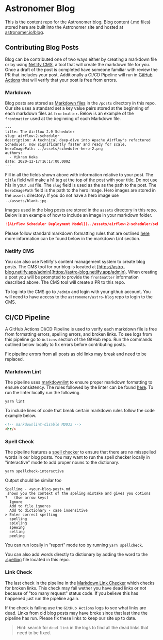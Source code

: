 # Astronomer Blog

This is the content repo for the Astronomer blog. Blog content (.md files) stored here are built into the Astronomer site and hosted at [astronomer.io/blog](https://www.astronomer.io/blog/). 

## Contributing Blog Posts

Blog can be contributed one of two ways either by creating a markdown file or by using [Netlify CMS](https://www.netlifycms.org/), a tool that will create the markdown file for you. Once a draft of the post is completed have someone familiar with review the PR that includes your post. Additionally a CI/CD Pipeline will run in [GitHub Actions](https://github.com/features/actions) that will verify that your post is free from errors. 

### Markdown

Blog posts are stored as [Markdown files](https://www.markdownguide.org/getting-started/) in the `/posts` directory in this repo. Our site uses a standard set a key value pairs stored at the beginning of each markdown files as `frontmatter`. Below is an example of the `frontmatter` used at the beginning of each Markdown file.

```frontmatter
---
title: The Airflow 2.0 Scheduler
slug: airflow-2-scheduler
description: A technical deep-dive into Apache Airflow's refactored Scheduler, now significantly faster and ready for scale.
heroImagePath: ../assets/scheduler-hero-2.png
authors:
  - Vikram Koka
date: 2020-12-17T16:17:00.000Z
---
```

Fill in all the fields shown above with information relative to your post. The `title` field will make a h1 tag at the top of the post with your title. Do not use h1s in your `.md` file. The `slug` field is used as the as the path to the post. The `heroImagePath` field is the path to the hero image. Hero images are stored in the `assets` directory. If you do not have a hero image use `../assets/blank.jpg`. 

Images used in the blog posts are stored in the `assets` directory in this repo. Below is an example of how to include an image in your markdown folder. 

```markdown
![Airflow Scheduler Deployment Model](../assets/airflow-2-scheduler/scheduler-deployment-model.png)
```

Please follow standard markdown formatting rules that are outlined [here](https://github.com/DavidAnson/markdownlint/blob/main/doc/Rules.md) more information can be found below in the markdown Lint section.

### Netlify CMS

You can also use Netlify's content management system to create blog posts. The CMS tool for our blog is located at [https://astro-blog.netlify.app/admin](https://astro-blog.netlify.app/admin). When creating a post you will be prompted to provide the `frontmatter` information described above. The CMS tool will create a PR to this repo.

To log into the CMS go to `/admin` and login with your github account. You will need to have access to the `astronomer/astro-blog` repo to login to the CMS. 

## CI/CD Pipeline

A GitHub Actions CI/CD Pipeline is used to verify each markdown file is free from formatting errors, spelling errors, and broken links. To see logs from this pipeline go to `Actions` section of the GitHub repo. Run the commands outlined below locally to fix errors before contributing posts.

Fix pipeline errors from all posts as old links may break and need to be replaced.

### Markdown Lint

The pipeline uses [markdownlint](https://github.com/DavidAnson/markdownlint) to ensure proper markdown formatting to ensure consistency. The rules followed by the linter can be found [here](https://github.com/DavidAnson/markdownlint/blob/main/doc/Rules.md). To run the linter locally run the following.

```shell
yarn lint
```

To include lines of code that break certain markdown rules follow the code example below.

```markdown
<!-- markdownlint-disable MD033 -->
<hr/>
```

### Spell Check

The pipeline features a [spell checker](https://github.com/lukeapage/node-markdown-spellcheck) to ensure that there are no misspelled words in our blog posts. You may want to run the spell checker locally in "interactive" mode to add proper nouns to the dictionary.

```shell
yarn spellcheck-interactive
```

Output should be similar too

```shell
Spelling - <your-blog-post>.md
 shows you the context of the speling mistake and gives you options
?   (Use arrow keys)
  Ignore
  Add to file ignores
  Add to dictionary - case insensitive
> Enter correct spelling
  spelling
  spieling
  spewing
  selling
  peeling
```

You can run locally in "report" mode too by running `yarn spellcheck`.

You can also add words directly to dictionary by adding the word to the [.spelling](https://github.com/astronomer/astro-blog/blob/main/.spelling) file located in this repo.

### Link Check

The last check in the pipeline in the [Markdown Link Checker](https://github.com/tcort/markdown-link-check) which checks for broken links. This check may fail wether you have dead links or not because of "too many request" status code. If you believe this has happened just run the pipeline again.

If the check is failing use the `GitHub Actions` logs to see what links are dead. Links from old blog posts may have broke since that last time the pipeline has run. Please fix these links to keep our site up to date.

> Hint: search for `dead link` in the logs to find all the dead links that need to be fixed.
